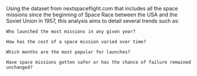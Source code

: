 Using the dataset from  nextspaceflight.com that includes all the space missions since the beginning of Space Race between the USA and the Soviet Union in 1957, this analysis aims to detail several trends such as:

    Who launched the most missions in any given year?

    How has the cost of a space mission varied over time?

    Which months are the most popular for launches?

    Have space missions gotten safer or has the chance of failure remained unchanged?

